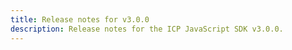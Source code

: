 ```yaml
---
title: Release notes for v3.0.0
description: Release notes for the ICP JavaScript SDK v3.0.0.
---
```

